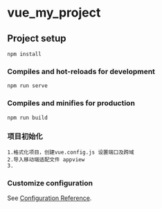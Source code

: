 # vue_my_project

## Project setup
```
npm install
```

### Compiles and hot-reloads for development
```
npm run serve
```

### Compiles and minifies for production
```
npm run build
```
### 项目初始化
    1.格式化项目，创建vue.config.js 设置端口及跨域
    2.导入移动端适配文件 appview 
    3.

### Customize configuration
See [Configuration Reference](https://cli.vuejs.org/config/).
